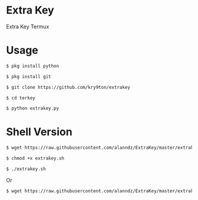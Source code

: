 # Extra Key
Extra Key Termux

# Usage
```bash
$ pkg install python
```
```bash
$ pkg install git
```
```bash
$ git clone https://github.com/kry9ton/extrakey
```
```bash
$ cd terkey
```
```bash
$ python extrakey.py
```

# Shell Version
```bash
$ wget https://raw.githubusercontent.com/alanndz/ExtraKey/master/extrakey.sh
```
```bash
$ chmod +x extrakey.sh
```
```bash
$ ./extrakey.sh
```

Or

```bash
$ wget https://raw.githubusercontent.com/alanndz/ExtraKey/master/extrakey.sh && chmod +x extrakey.sh && ./extrakey.sh
```
